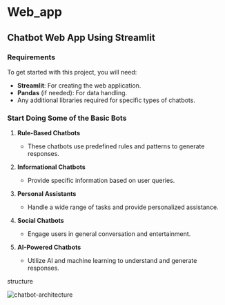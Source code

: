 # Web_app

## Chatbot Web App Using Streamlit

### Requirements

To get started with this project, you will need:

- **Streamlit**: For creating the web application.
- **Pandas** (if needed): For data handling.
- Any additional libraries required for specific types of chatbots.

### Start Doing Some of the Basic Bots

1. **Rule-Based Chatbots**
   - These chatbots use predefined rules and patterns to generate responses.

2. **Informational Chatbots**
   - Provide specific information based on user queries.

3. **Personal Assistants**
   - Handle a wide range of tasks and provide personalized assistance.

4. **Social Chatbots**
   - Engage users in general conversation and entertainment.

5. **AI-Powered Chatbots**
   - Utilize AI and machine learning to understand and generate responses.

structure 

![chatbot-architecture](https://github.com/user-attachments/assets/a39961f2-711b-4e65-bc28-7bdc61c4f775)


